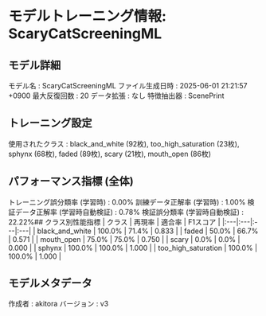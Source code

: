 # モデルトレーニング情報: ScaryCatScreeningML

## モデル詳細
モデル名           : ScaryCatScreeningML
ファイル生成日時   : 2025-06-01 21:21:57 +0900
最大反復回数     : 20
データ拡張       : なし
特徴抽出器       : ScenePrint

## トレーニング設定
使用されたクラス : black_and_white (92枚), too_high_saturation (23枚), sphynx (68枚), faded (89枚), scary (21枚), mouth_open (86枚)

## パフォーマンス指標 (全体)
トレーニング誤分類率 (学習時) : 0.00%
訓練データ正解率 (学習時) : 1.00%
検証データ正解率 (学習時自動検証) : 0.78%
検証誤分類率 (学習時自動検証) : 22.22%## クラス別性能指標
| クラス | 再現率 | 適合率 | F1スコア |
|:---|:---|:---|:---|
| black_and_white | 100.0% | 71.4% | 0.833 |
| faded | 50.0% | 66.7% | 0.571 |
| mouth_open | 75.0% | 75.0% | 0.750 |
| scary | 0.0% | 0.0% | 0.000 |
| sphynx | 100.0% | 100.0% | 1.000 |
| too_high_saturation | 100.0% | 100.0% | 1.000 |
## モデルメタデータ
作成者            : akitora
バージョン          : v3